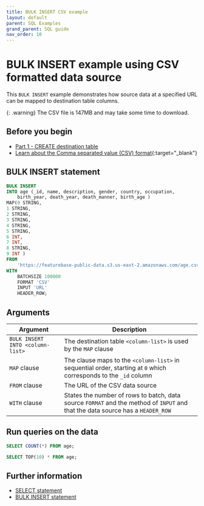 ```yaml
---
title: BULK INSERT CSV example
layout: default
parent: SQL Examples
grand_parent: SQL guide
nav_order: 10
---
```


# BULK INSERT example using CSV formatted data source

This `BULK INSERT` example demonstrates how source data at a specified URL can be mapped to destination table columns.

{: .warning}
The CSV file is 147MB and may take some time to download.

## Before you begin

* [Part 1 - CREATE destination table](/docs/sql-guide/examples/insert-bulk-csv/sql-eg-create-table-age)
* [Learn about the Comma separated value (CSV) format](https://www.rfc-editor.org/rfc/rfc4180){:target="_blank"}

## BULK INSERT statement

```sql
BULK INSERT
INTO age (_id, name, description, gender, country, occupation,
    birth_year, death_year, death_manner, birth_age )
MAP(0 STRING,
1 STRING,
2 STRING,
3 STRING,
4 STRING,
5 STRING,
6 INT,
7 INT,
8 STRING,
9 INT )
FROM
    'https://featurebase-public-data.s3.us-east-2.amazonaws.com/age.csv'
WITH
    BATCHSIZE 100000
    FORMAT 'CSV'
    INPUT 'URL'
    HEADER_ROW;
```

## Arguments

| Argument | Description |
|---|---|
| `BULK INSERT INTO <column-list>` | The destination table `<column-list>` is used by the `MAP` clause |
| `MAP` clause | The clause maps to the `<column-list>` in sequential order, starting at `0` which corresponds to the `_id` column |
| `FROM` clause | The URL of the CSV data source |
| `WITH` clause | States the number of rows to batch, data source `FORMAT` and the method of `INPUT` and that the data source has a `HEADER_ROW` |

## Run queries on the data

```sql
SELECT COUNT(*) FROM age;
```
```sql
SELECT TOP(10) * FROM age;
```

## Further information

* [SELECT statement](/docs/sql-guide/statements/statement-select)
* [BULK INSERT statement](/docs/sql-guide/statements/statement-insert-bulk)
